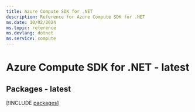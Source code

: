 ```yaml
---
title: Azure Compute SDK for .NET
description: Reference for Azure Compute SDK for .NET
ms.date: 10/02/2024
ms.topic: reference
ms.devlang: dotnet
ms.service: compute
---
```

# Azure Compute SDK for .NET - latest
## Packages - latest
[!INCLUDE [packages](compute-index.md)]